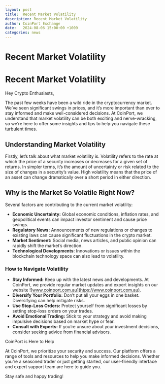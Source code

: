 ```yaml
---
layout: post
title:  Recent Market Volatility
description: Recent Market Volatility
author: CoinPort Exchange
date:   2024-08-06 15:00:00 +1000
categories: news
---
```

# Recent Market Volatility
# Recent Market Volatility

Hey Crypto Enthusiasts,

The past few weeks have been a wild ride in the cryptocurrency market. We’ve seen significant swings in prices, and it’s more important than ever to stay informed and make well-considered decisions. At CoinPort, we understand that market volatility can be both exciting and nerve-wracking, so we’re here to offer some insights and tips to help you navigate these turbulent times.

## Understanding Market Volatility
Firstly, let’s talk about what market volatility is. Volatility refers to the rate at which the price of a security increases or decreases for a given set of returns. In simpler terms, it’s the amount of uncertainty or risk related to the size of changes in a security’s value. High volatility means that the price of an asset can change dramatically over a short period in either direction.

## Why is the Market So Volatile Right Now?
Several factors are contributing to the current market volatility:

- **Economic Uncertainty:** Global economic conditions, inflation rates, and geopolitical events can impact investor sentiment and cause price swings.
- **Regulatory News:** Announcements of new regulations or changes to existing laws can cause significant fluctuations in the crypto market.
- **Market Sentiment:** Social media, news articles, and public opinion can rapidly shift the market’s direction.
- **Technological Developments:** Innovations or issues within the blockchain technology space can also lead to volatility.

### How to Navigate Volatility
- **Stay Informed:** Keep up with the latest news and developments. At CoinPort, we provide regular market updates and expert insights on our website ![www.coinport.com.au](htps://www.coinport.com.au).
- **Diversify Your Portfolio:** Don’t put all your eggs in one basket. Diversifying can help mitigate risks.
- **Use Stop-Loss Orders:** Protect yourself from significant losses by setting stop-loss orders on your trades.
- **Avoid Emotional Trading:** Stick to your strategy and avoid making impulsive decisions based on market hype or fear.
- **Consult with Experts:** If you’re unsure about your investment decisions, consider seeking advice from financial advisors.

CoinPort is Here to Help

At CoinPort, we prioritize your security and success. Our platform offers a range of tools and resources to help you make informed decisions. Whether you’re a seasoned trader or just getting started, our user-friendly interface and expert support team are here to guide you.

Stay safe and happy trading!
